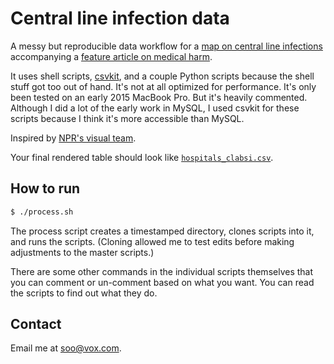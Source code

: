 # Central line infection data

A messy but reproducible data workflow for a 
[map on central line infections](//www.vox.com/a/infections-hospitals-map) accompanying a 
[feature article on medical harm](//www.vox.com/2015/7/9/8905959/medical-harm-infection-prevention). 

It uses shell scripts, [csvkit](//csvkit.readthedocs.org), and a couple Python 
scripts because the shell stuff got too out of hand. It's not at all optimized 
for performance. It's only been tested on an early 2015 MacBook Pro. But it's 
heavily commented. Although I did a lot of the early work in MySQL, I used csvkit 
for these scripts because I think it's more accessible than MySQL.

Inspired by [NPR's visual team](//github.com/nprapps/leso).

Your final rendered table should look like [`hospitals_clabsi.csv`](hospitals_clabsi.csv).

## How to run

```bash
$ ./process.sh
```
The process script creates a timestamped directory, clones scripts into it, and 
runs the scripts. (Cloning allowed me to test edits before making adjustments to 
the master scripts.) 

There are some other commands in the individual scripts themselves that you can 
comment or un-comment based on what you want. You can read the scripts to find 
out what they do.


## Contact

Email me at [soo@vox.com](mailto:soo@vox.com).